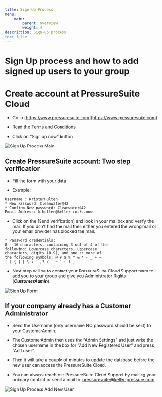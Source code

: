```yaml
---
title: Sign-Up Process
menu:
    main:
        parent: overview
        weight: 4
description: Sign-up process
toc: false
---
```


# Sign Up process and how to add signed up users to your group

# Create account at PressureSuite Cloud

- Go to [https://www.pressuresuite.com](https://www.pressuresuite.com)

- Read the [Terms and Conditions](https://docs.pressuresuite.com/PressureSuite_Cloud_Terms_and_Conditions_2024.pdf)

- Click on “Sign up now” button

![Sign Up Process Main](../../img/sign-up/sign-up-main.png)  


## Create PressureSuite account: Two step verification

- Fill the form with your data

- Example: 
```
Username : KristerHulten
* New Password: Cleanwater@42
* Confirm New password: Cleanwater@42
Email Address: k.hulten@keller-rocks.now
```

- Click on the [Send verification] and look in your
mailbox and verify the mail. If you don’t find the mail then either you entered the wrong mail or your email provider has blocked the mail.

```
* Password credentials:
8 - 16 characters, containing 3 out of 4 of the
following: Lowercase characters, uppercase
characters, digits (0-9), and one or more of
the following symbols: @ # $ % ^ & * - _ + =
[ ] { } | \ : ' ,? / ` ~ " ( ) ;
```

- Next step will be to contact your PressureSuite Cloud Support team to add you to your group and give you Administrator Rights (***CustomerAdmin***).

![Sign Up Form](../../img/sign-up/sign-up-form.png)  


## If your company already has a Customer Administrator
- Send the Username (only username NO password should be sent) to your CustomerAdmin.

- The CustomerAdmin then uses the “Admin Settings” and just write the chosen username in the box for “Add New Registered User” and press “Add user”.

- Then it will take a couple of minutes to update the database before the new user can access the PressureSuite Cloud.

- You can always reach our PressureSuite Cloud Support by mailing your ordinary contact or send a mail to: pressuresuite@keller-pressure.com


![Sign Up Process Add New User](../../img/sign-up/sign-up-add-new-user.png)  